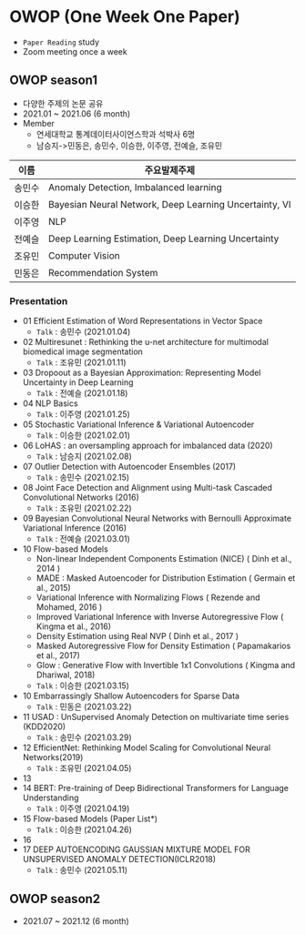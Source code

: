 # OWOP (One Week One Paper)
- `Paper Reading` study
- Zoom meeting once a week

## OWOP season1
- 다양한 주제의 논문 공유
- 2021.01 ~ 2021.06 (6 month)
- Member
  - 연세대학교 통계데이터사이언스학과 석박사 6명
  - 남승지->민동은, 송민수, 이승한, 이주영, 전예슬, 조유민

|이름|주요발제주제|
|------|---|
|송민수|Anomaly Detection, Imbalanced learning|
|이승한|Bayesian Neural Network, Deep Learning Uncertainty, VI|
|이주영|NLP|
|전예슬|Deep Learning Estimation, Deep Learning Uncertainty|
|조유민|Computer Vision|
|민동은|Recommendation System|

### Presentation
- 01 Efficient Estimation of Word Representations in Vector Space
  - `Talk` : 송민수 (2021.01.04)
- 02 Multiresunet : Rethinking the u-net architecture for multimodal biomedical image segmentation
  - `Talk` : 조유민 (2021.01.11)
- 03 Dropoout as a Bayesian Approximation: Representing Model Uncertainty in Deep Learning
  - `Talk` : 전예슬 (2021.01.18)
- 04 NLP Basics
  - `Talk` : 이주영 (2021.01.25)
- 05 Stochastic Variational Inference & Variational Autoencoder
  - `Talk` : 이승한 (2021.02.01)
- 06 LoHAS : an oversampling approach for imbalanced data (2020)
  - `Talk` : 남승지 (2021.02.08)
- 07 Outlier Detection with Autoencoder Ensembles (2017)
  - `Talk` : 송민수 (2021.02.15)
- 08 Joint Face Detection and Alignment using Multi-task Cascaded Convolutional Networks (2016)
  - `Talk` : 조유민 (2021.02.22)
- 09 Bayesian Convolutional Neural Networks with Bernoulli Approximate Variational Inference (2016)
  - `Talk` : 전예슬 (2021.03.01)
- 10 Flow-based Models
  - Non-linear Independent Components Estimation (NICE) ( Dinh et al., 2014 )
  - MADE : Masked Autoencoder for Distribution Estimation ( Germain et al., 2015)
  - Variational Inference with Normalizing Flows ( Rezende and Mohamed, 2016 )
  - Improved Variational Inference with Inverse Autoregressive Flow ( Kingma et al., 2016)
  - Density Estimation using Real NVP ( Dinh et al., 2017 )
  - Masked Autoregressive Flow for Density Estimation ( Papamakarios et al., 2017)
  - Glow : Generative Flow with Invertible 1x1 Convolutions ( Kingma and Dhariwal, 2018)
  - `Talk` : 이승한 (2021.03.15)
- 10 Embarrassingly Shallow Autoencoders for Sparse Data
  - `Talk` : 민동은 (2021.03.22)
- 11 USAD : UnSupervised Anomaly Detection on multivariate time series (KDD2020)
  - `Talk` : 송민수 (2021.03.29)
- 12 EfficientNet: Rethinking Model Scaling for Convolutional Neural Networks(2019)
  - `Talk` : 조유민 (2021.04.05)
- 13
- 14 BERT: Pre-training of Deep Bidirectional Transformers for Language Understanding
  - `Talk` : 이주영 (2021.04.19)
- 15 Flow-based Models (Paper List*)
  - `Talk` : 이승한 (2021.04.26)
- 16 
- 17 DEEP AUTOENCODING GAUSSIAN MIXTURE MODEL FOR UNSUPERVISED ANOMALY DETECTION(ICLR2018)
  - `Talk` : 송민수 (2021.05.11)

## OWOP season2
- 2021.07 ~ 2021.12 (6 month)